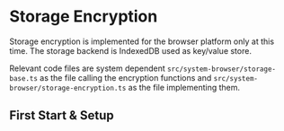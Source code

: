 # Storage Encryption

Storage encryption is implemented for the browser platform only at this time. The storage backend
 is IndexedDB used as key/value store.

Relevant code files are system dependent `src/system-browser/storage-base.ts` as the file calling
the encryption functions and `src/system-browser/storage-encryption.ts` as the file implementing
them.

## First Start & Setup